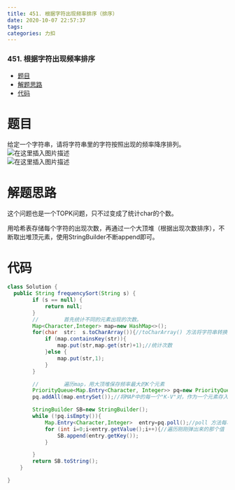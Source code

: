 ```yaml
---
title: 451. 根据字符出现频率排序（排序）
date: 2020-10-07 22:57:37
tags: 
categories: 力扣
---
```


<!--more-->

### 451\. 根据字符出现频率排序

- [题目](#_2)
- [解题思路](#_7)
- [代码](#_13)

# 题目

给定一个字符串，请将字符串里的字符按照出现的频率降序排列。  
![在这里插入图片描述](https://img-blog.csdnimg.cn/20201007225252986.png?x-oss-process=image/watermark,type_ZmFuZ3poZW5naGVpdGk,shadow_10,text_aHR0cHM6Ly9ibG9nLmNzZG4ubmV0L3FxXzIxMDQwNTU5,size_16,color_FFFFFF,t_70#pic_center)  
![在这里插入图片描述](https://img-blog.csdnimg.cn/20201007225303130.png?x-oss-process=image/watermark,type_ZmFuZ3poZW5naGVpdGk,shadow_10,text_aHR0cHM6Ly9ibG9nLmNzZG4ubmV0L3FxXzIxMDQwNTU5,size_16,color_FFFFFF,t_70#pic_center)

# 解题思路

这个问题也是一个TOPK问题，只不过变成了统计char的个数。

用哈希表存储每个字符的出现次数，再通过一个大顶堆（根据出现次数排序），不断取出堆顶元素，使用StringBuilder不断append即可。

# 代码

```java
class Solution {
  public String frequencySort(String s) {
        if (s == null) {
            return null;
        }
        //        首先统计不同的元素出现的次数。
        Map<Character,Integer> map=new HashMap<>();
        for(char  str:  s.toCharArray()){//toCharArray() 方法将字符串转换为字符数组。
            if (map.containsKey(str)){
                map.put(str,map.get(str)+1);//统计次数
            }else {
                map.put(str,1);
            }
        }

        //        遍历map，用大顶堆保存频率最大的K个元素
        PriorityQueue<Map.Entry<Character, Integer>> pq=new PriorityQueue<>( (e1, e2) -> e2.getValue() - e1.getValue());
        pq.addAll(map.entrySet());//将MAP中的每一个"K-V"对，作为一个元素存入到pq这个大顶堆

        StringBuilder SB=new StringBuilder();
        while (!pq.isEmpty()){
            Map.Entry<Character,Integer>  entry=pq.poll();//poll 方法每次从 PriorityQueue 的头部删除一个节点,并返回该值
            for (int i=0;i<entry.getValue();i++){//遍历刚刚弹出来的那个值
                SB.append(entry.getKey());
            }

        }
        return SB.toString();
    }

}
```